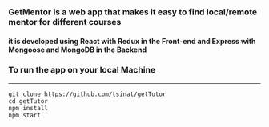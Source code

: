 ### GetMentor is a web app that makes it easy to find local/remote mentor for different courses
#### it is developed using React with Redux in the Front-end and Express with Mongoose and MongoDB in the Backend

### To run the app on your local Machine
---
    git clone https://github.com/tsinat/getTutor
    cd getTutor
    npm install
    npm start
